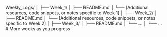 Weekly_Logs/
│
├── Week_1/
│   ├── README.md
│   └── [Additional resources, code snippets, or notes specific to Week 1]
│
├── Week_2/
│   ├── README.md
│   └── [Additional resources, code snippets, or notes specific to Week 2]
│
├── Week_3/
│   ├── README.md
│   └── ...
│
└── ...  # More weeks as you progress
